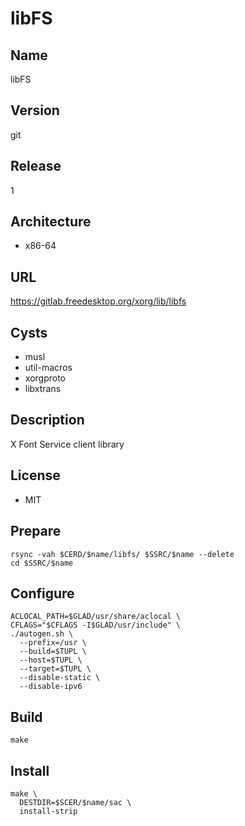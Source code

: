# libFS

## Name
libFS

## Version
git

## Release
1

## Architecture
* x86-64

## URL
https://gitlab.freedesktop.org/xorg/lib/libfs

## Cysts
* musl
* util-macros
* xorgproto
* libxtrans

## Description
X Font Service client library

## License
* MIT

## Prepare
```shell
rsync -vah $CERD/$name/libfs/ $SSRC/$name --delete
cd $SSRC/$name
```

## Configure
```shell
ACLOCAL_PATH=$GLAD/usr/share/aclocal \
CFLAGS="$CFLAGS -I$GLAD/usr/include" \
./autogen.sh \
  --prefix=/usr \
  --build=$TUPL \
  --host=$TUPL \
  --target=$TUPL \
  --disable-static \
  --disable-ipv6
```

## Build
```shell
make
```

## Install
```shell
make \
  DESTDIR=$SCER/$name/sac \
  install-strip
```
